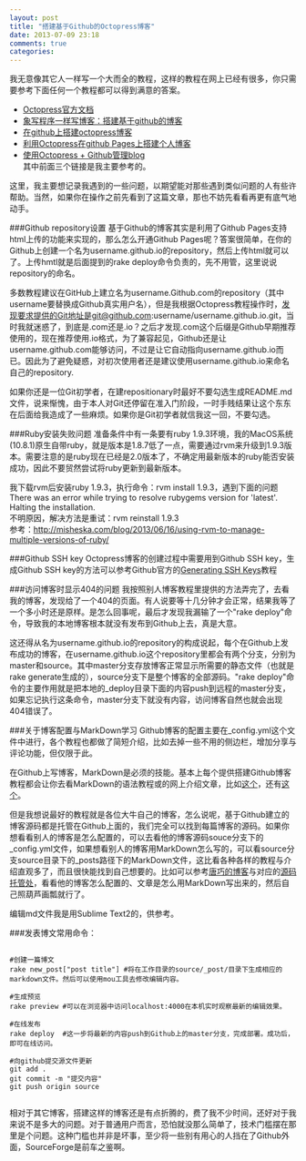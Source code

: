 ```yaml
---
layout: post
title: "搭建基于Github的Octopress博客"
date: 2013-07-09 23:18
comments: true
categories: 
---
```


我无意像其它人一样写一个大而全的教程，这样的教程在网上已经有很多，你只需要参考下面任何一个教程都可以得到满意的答案。

*   [Octopress官方文档](http://octopress.org/docs/)           
*   [象写程序一样写博客：搭建基于github的博客](http://blog.devtang.com/blog/2012/02/10/setup-blog-based-on-github/)
*   [在github上搭建octopress博客](http://biaobiaoqi.me/blog/2013/03/21/building-octopress-in-github-mac/)
*   [利用Octopress在github Pages上搭建个人博客](http://easypi.github.io/blog/2013/01/05/using-octopress-to-setup-blog-on-github/)
*   [使用Octopress + Github管理blog](http://ishalou.com/blog/2012/10/15/how-to-use-octopress/)      
其中前面三个链接是我主要参考的。

这里，我主要想记录我遇到的一些问题，以期望能对那些遇到类似问题的人有些许帮助。当然，如果你在操作之前先看到了这篇文章，那也不妨先看看再更有底气地动手。

###Github repository设置
基于Github的博客其实是利用了Github Pages支持html上传的功能来实现的，那么怎么开通Github Pages呢？答案很简单，在你的Github上创建一个名为username.github.io的repository，然后上传html就可以了。上传hmtl就是后面提到的rake deploy命令负责的，先不用管，这里说说repository的命名。

多数教程建议在GitHub上建立名为username.Github.com的repository（其中username要替换成Github真实用户名），但是我根据Octopress教程操作时，发现要求提供的Git地址是git@github.com:username/username.github.io.git，当时我就迷惑了，到底是.com还是.io？之后才发现.com这个后缀是Github早期推荐使用的，现在推荐使用.io格式，为了兼容起见，Github还是让username.github.com能够访问，不过是让它自动指向username.github.io而已。因此为了避免疑惑，对初次使用者还是建议使用username.github.io来命名自己的repository.

如果你还是一位Git初学者，在建repositionary时最好不要勾选生成README.md文件，说来惭愧，由于本人对Git还停留在准入门阶段，一时手贱结果让这个东东在后面给我造成了一些麻烦。如果你是Git初学者就信我这一回，不要勾选。


###Ruby安装失败问题
准备条件中有一条要有ruby 1.9.3环境，我的MacOS系统(10.8.1)原生自带ruby，就是版本是1.8.7低了一点，需要通过rvm来升级到1.9.3版本。需要注意的是ruby现在已经是2.0版本了，不确定用最新版本的ruby能否安装成功，因此不要贸然尝试将ruby更新到最新版本。    

我下载rvm后安装ruby 1.9.3，执行命令：rvm install 1.9.3，遇到下面的问题   
There was an error while trying to resolve rubygems version for 'latest'.     
Halting the installation.     
不明原因，解决方法是重试：rvm reinstall 1.9.3     
参考：<http://misheska.com/blog/2013/06/16/using-rvm-to-manage-multiple-versions-of-ruby/>     

###Github SSH key
Octopress博客的创建过程中需要用到Github SSH key，生成Github SSH key的方法可以参考Github官方的[Generating SSH Keys](https://help.github.com/articles/generating-ssh-keys)教程

###访问博客时显示404的问题
我按照别人博客教程里提供的方法弄完了，去看我的博客，发现给了一个404的页面。有人说要等十几分钟才会正常，结果我等了一个多小时还是原样。是怎么回事呢，最后才发现我漏输了一个"rake deploy"命令，导致我的本地博客根本就没有发布到Github上去，真是大意。  

这还得从名为username.github.io的repository的构成说起，每个在Github上发布成功的博客，在username.github.io这个repository里都会有两个分支，分别为master和source。其中master分支存放博客正常显示所需要的静态文件（也就是rake generate生成的），source分支下是整个博客的全部源码。"rake deploy"命令的主要作用就是把本地的_deploy目录下面的内容push到远程的master分支，如果忘记执行这条命令，master分支下就没有内容，访问博客自然也就会出现404错误了。


###关于博客配置与MarkDown学习
Github博客的配置主要在_config.yml这个文件中进行，各个教程也都做了简短介绍，比如去掉一些不用的侧边栏，增加分享与评论功能，但仅限于此。

在Github上写博客，MarkDown是必须的技能。基本上每个提供搭建Github博客教程都会让你去看MarkDown的语法教程或的网上介绍文章，比如[这个](http://daringfireball.net/projects/markdown/)，还有[这个](http://wowubuntu.com/markdown/index.html)。

但是我想说最好的教程就是各位大牛自己的博客，怎么说呢，基于Github建立的博客源码都是托管在Github上面的，我们完全可以找到每篇博客的源码。如果你想看看别人的博客是怎么配置的，可以去看他的博客源码souce分支下的_config.yml文件，如果想看别人的博客用MarkDown怎么写的，可以看source分支source目录下的\_posts路径下的MarkDown文件，这比看各种各样的教程与介绍直观多了，而且很快能找到自己想要的。比如可以参考[唐巧的博客](http://blog.devtang.com/)与对应的[源码托管处](https://github.com/tangqiaoboy/tangqiaoboy.github.com)，看看他的博客怎么配置的、文章是怎么用MarkDown写出来的，然后自己照葫芦画瓢就行了。

编辑md文件我是用Sublime Text2的，供参考。



###发表博文常用命令：
```

#创建一篇博文
rake new_post["post title"] #将在工作目录的source/_post/目录下生成相应的markdown文件。然后可以使用mou工具去修改编辑内容。

#生成预览
rake preview #可以在浏览器中访问localhost:4000在本机实时观察最新的编辑效果。

#在线发布
rake deploy  #这一步将最新的内容push到Github上的master分支，完成部署。成功后，即可在线访问。

#向github提交源文件更新
git add .
git commit -m "提交内容"
git push origin source


```

相对于其它博客，搭建这样的博客还是有点折腾的，费了我不少时间，还好对于我来说不是多大的问题。对于普通用户而言，恐怕就没那么简单了，技术门槛摆在那里是个问题。这种门槛也并非是坏事，至少将一些别有用心的人挡在了Github外面，SourceForge是前车之鉴啊。





